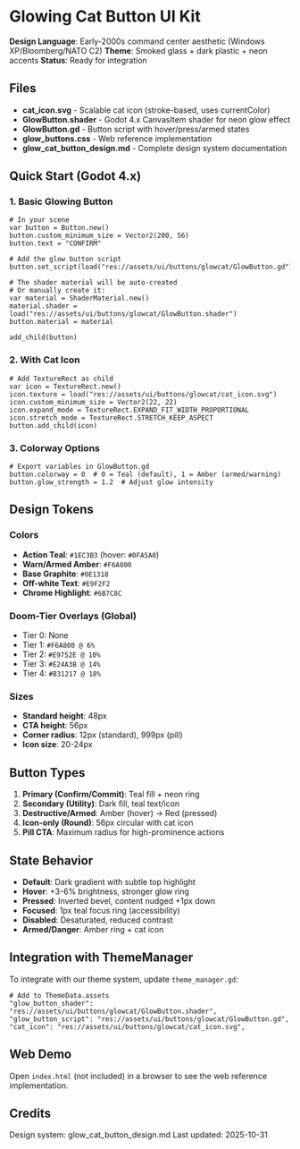 # Glowing Cat Button UI Kit

**Design Language**: Early-2000s command center aesthetic (Windows XP/Bloomberg/NATO C2)
**Theme**: Smoked glass + dark plastic + neon accents
**Status**: Ready for integration

## Files

- **cat_icon.svg** - Scalable cat icon (stroke-based, uses currentColor)
- **GlowButton.shader** - Godot 4.x CanvasItem shader for neon glow effect
- **GlowButton.gd** - Button script with hover/press/armed states
- **glow_buttons.css** - Web reference implementation
- **glow_cat_button_design.md** - Complete design system documentation

## Quick Start (Godot 4.x)

### 1. Basic Glowing Button

```gdscript
# In your scene
var button = Button.new()
button.custom_minimum_size = Vector2(200, 56)
button.text = "CONFIRM"

# Add the glow button script
button.set_script(load("res://assets/ui/buttons/glowcat/GlowButton.gd"))

# The shader material will be auto-created
# Or manually create it:
var material = ShaderMaterial.new()
material.shader = load("res://assets/ui/buttons/glowcat/GlowButton.shader")
button.material = material

add_child(button)
```

### 2. With Cat Icon

```gdscript
# Add TextureRect as child
var icon = TextureRect.new()
icon.texture = load("res://assets/ui/buttons/glowcat/cat_icon.svg")
icon.custom_minimum_size = Vector2(22, 22)
icon.expand_mode = TextureRect.EXPAND_FIT_WIDTH_PROPORTIONAL
icon.stretch_mode = TextureRect.STRETCH_KEEP_ASPECT
button.add_child(icon)
```

### 3. Colorway Options

```gdscript
# Export variables in GlowButton.gd
button.colorway = 0  # 0 = Teal (default), 1 = Amber (armed/warning)
button.glow_strength = 1.2  # Adjust glow intensity
```

## Design Tokens

### Colors
- **Action Teal**: `#1EC3B3` (hover: `#0FA5A0`)
- **Warn/Armed Amber**: `#F6A800`
- **Base Graphite**: `#0E1318`
- **Off-white Text**: `#E9F2F2`
- **Chrome Highlight**: `#6B7C8C`

### Doom-Tier Overlays (Global)
- Tier 0: None
- Tier 1: `#F6A800 @ 6%`
- Tier 2: `#E9752E @ 10%`
- Tier 3: `#E24A3B @ 14%`
- Tier 4: `#B31217 @ 18%`

### Sizes
- **Standard height**: 48px
- **CTA height**: 56px
- **Corner radius**: 12px (standard), 999px (pill)
- **Icon size**: 20-24px

## Button Types

1. **Primary (Confirm/Commit)**: Teal fill + neon ring
2. **Secondary (Utility)**: Dark fill, teal text/icon
3. **Destructive/Armed**: Amber (hover) → Red (pressed)
4. **Icon-only (Round)**: 56px circular with cat icon
5. **Pill CTA**: Maximum radius for high-prominence actions

## State Behavior

- **Default**: Dark gradient with subtle top highlight
- **Hover**: +3-6% brightness, stronger glow ring
- **Pressed**: Inverted bevel, content nudged +1px down
- **Focused**: 1px teal focus ring (accessibility)
- **Disabled**: Desaturated, reduced contrast
- **Armed/Danger**: Amber ring + cat icon

## Integration with ThemeManager

To integrate with our theme system, update `theme_manager.gd`:

```gdscript
# Add to ThemeData.assets
"glow_button_shader": "res://assets/ui/buttons/glowcat/GlowButton.shader",
"glow_button_script": "res://assets/ui/buttons/glowcat/GlowButton.gd",
"cat_icon": "res://assets/ui/buttons/glowcat/cat_icon.svg",
```

## Web Demo

Open `index.html` (not included) in a browser to see the web reference implementation.

## Credits

Design system: glow_cat_button_design.md
Last updated: 2025-10-31

